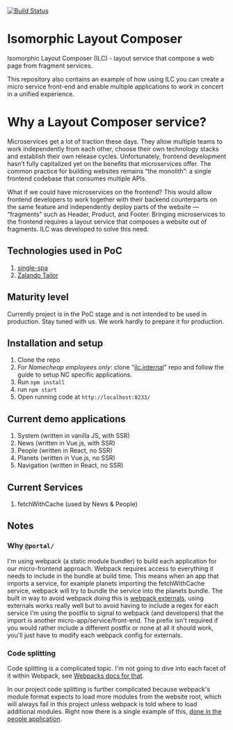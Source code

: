 [![Build Status](https://travis-ci.com/StyleT/icl.svg?branch=master)](https://travis-ci.com/StyleT/icl)

# Isomorphic Layout Composer

Isomorphic Layout Composer (ILC) - layout service that compose a web page from fragment services.

This repository also contains an example of how using ILC you can create a micro service front-end and enable multiple 
applications to work in concert in a unified experience.

# Why a Layout Composer service?

Microservices get a lot of traction these days. They allow multiple teams to work independently from each other, choose 
their own technology stacks and establish their own release cycles. Unfortunately, frontend development hasn’t fully capitalized 
yet on the benefits that microservices offer. The common practice for building websites remains “the monolith”: a single frontend 
codebase that consumes multiple APIs.

What if we could have microservices on the frontend? This would allow frontend developers to work together with their backend 
counterparts on the same feature and independently deploy parts of the website — “fragments” such as Header, Product, and Footer. 
Bringing microservices to the frontend requires a layout service that composes a website out of fragments. ILC was developed to solve this need.

## Technologies used in PoC
1. [single-spa](https://single-spa.js.org/)
2. [Zalando Tailor](https://github.com/zalando/tailor)

## Maturity level

Currently project is in the PoC stage and is not intended to be used in production.
Stay tuned with us. We work hardly to prepare it for production.

## Installation and setup
1. Clone the repo
2. _For Namecheap employees only_: clone 
"[ilc.internal](https://git.namecheap.net/projects/RND/repos/ilc.internal/browse)" 
repo and follow the guide to setup NC specific applications.
3. Run `npm install`
4. run `npm start`
5. Open running code at `http://localhost:8233/`

## Current demo applications
1. System (written in vanilla JS, with SSR)
1. News (written in Vue.js, with SSR)
1. People (written in React, no SSR)
1. Planets (written in Vue.js, no SSR)
1. Navigation (written in React, no SSR)

## Current Services
1. fetchWithCache (used by News & People)

## Notes

### Why `@portal/`
I'm using webpack (a static module bundler) to build each application for our micro-frontend approach. Webpack requires
access to everything it needs to include in the bundle at build time. This means when an app that imports a service,
for example planets importing the fetchWithCache service, webpack will try to bundle the service into the planets bundle.
The built in way to avoid webpack doing this is [webpack externals](https://webpack.js.org/configuration/externals/), 
using externals works really well but to avoid having to include a regex for each service I'm using the postfix to signal 
to webpack (and developers) that the import is another micro-app/service/front-end. The prefix isn't required if you 
would rather include a different postfix or none at all it should work, you'll just have to modify each webpack config 
for externals.

### Code splitting
Code splitting is a complicated topic. I'm not going to dive into each facet of it within Webpack, see [Webpacks docs for 
that](https://webpack.js.org/guides/code-splitting/).

In our project code splitting is further complicated because webpack's module format expects to load more modules from 
the website root, which will always fail in this project unless webpack is told where to load additional modules. Right
now there is a single example of this, [done in the people application](./devFragments/people/src/people.js#L10).

